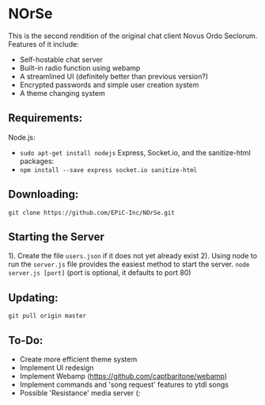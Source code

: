 # NOrSe
This is the second rendition of the original chat client Novus Ordo Seclorum. Features of it include:
* Self-hostable chat server
* Built-in radio function using webamp
* A streamlined UI (definitely better than previous version?)
* Encrypted passwords and simple user creation system
* A theme changing system

## Requirements:
Node.js:
* `sudo apt-get install nodejs`
Express, Socket.io, and the sanitize-html packages:
* `npm install --save express socket.io sanitize-html`

## Downloading:
`git clone https://github.com/EPiC-Inc/NOrSe.git`

## Starting the Server
1). Create the file `users.json` if it does not yet already exist
2). Using node to run the `server.js` file provides the easiest method to start the server.
`node server.js [port]` (port is optional, it defaults to port 80)

## Updating:
`git pull origin master`

## To-Do:
* Create more efficient theme system
* Implement UI redesign
* Implement Webamp (https://github.com/captbaritone/webamp)
* Implement commands and 'song request' features to ytdl songs
* Possible 'Resistance' media server (:
